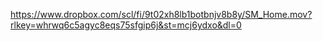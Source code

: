 https://www.dropbox.com/scl/fi/9t02xh8lb1botbnjv8b8y/SM_Home.mov?rlkey=whrwq6c5agyc8eqs75sfgip6j&st=mcj6ydxo&dl=0

